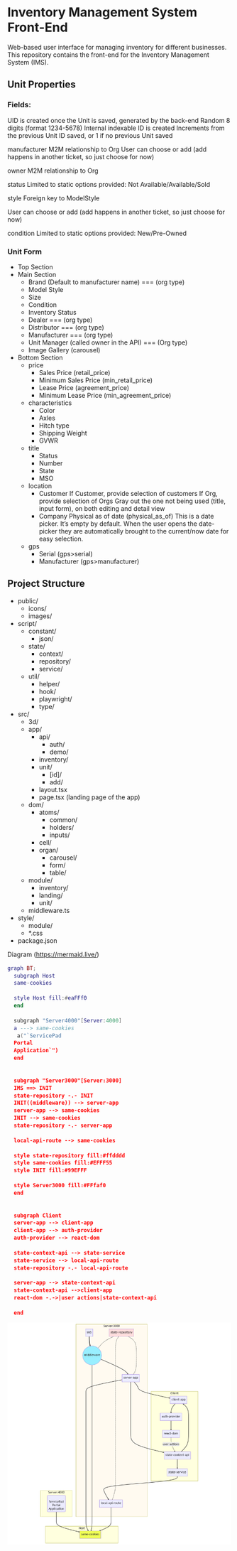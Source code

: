 # Inventory Management System Front-End
Web-based user interface for managing inventory for different businesses.
This repository contains the front-end for the Inventory Management System (IMS).

## Unit Properties
### Fields:
UID is created once the Unit is saved, generated by the back-end
Random 8 digits (format 1234-5678)
Internal indexable ID is created
Increments from the previous Unit ID saved, or 1 if no previous Unit saved

manufacturer
M2M relationship to Org
User can choose or add (add happens in another ticket, so just choose for now)

owner
M2M relationship to Org

status
Limited to static options provided: Not Available/Available/Sold	

style
Foreign key to ModelStyle

User can choose or add (add happens in another ticket, so just choose for now)

condition
Limited to static options provided: New/Pre-Owned

### Unit Form 
- Top Section
- Main Section
    - Brand (Default to manufacturer name) === (org type)
    - Model Style
    - Size
    - Condition
    - Inventory Status
    - Dealer === (org type)
    - Distributor === (org type)
    - Manufacturer === (org type)
    - Unit Manager (called owner in the API) === (Org type)
    - Image Gallery (carousel)
- Bottom Section
    - price
        - Sales Price (retail_price)
        - Minimum Sales Price (min_retail_price)
        - Lease Price (agreement_price)
        - Minimum Lease Price (min_agreement_price)
    - characteristics
        - Color
        - Axles
        - Hitch type
        - Shipping Weight
        - GVWR
    - title
        - Status
        - Number
        - State
        - MSO
    - location
        - Customer
            If Customer, provide selection of customers
            If Org, provide selection of Orgs
            Gray out the one not being used (title, input form), on both editing and detail view
        - Company
            Physical as of date (physical_as_of)
            This is a date picker. It’s empty by default. When the user opens the date-picker they are automatically brought to the current/now date for easy selection.
    - gps
        - Serial (gps>serial)
        - Manufacturer (gps>manufacturer)

## Project Structure
- public/
    - icons/
    - images/
- script/
    - constant/
        - json/
    - state/
        - context/
        - repository/
        - service/
    - util/
        - helper/
        - hook/
        - playwright/
        - type/
- src/
    - 3d/
    - app/
        - api/
            - auth/
            - demo/
        - inventory/
        - unit/
            - [id]/
            - add/
        - layout.tsx
        - page.tsx (landing page of the app)
    - dom/
        - atoms/
            - common/
            - holders/
            - inputs/
        - cell/
        - organ/
            - carousel/
            - form/
            - table/
    - module/
        - inventory/
        - landing/
        - unit/
    - middleware.ts
- style/
    - module/
    - *.css
- package.json


Diagram (https://mermaid.live/)
```lua    
graph BT; 
  subgraph Host
  same-cookies

  style Host fill:#eaFFf0
  end

  subgraph "Server4000"[Server:4000]
  a ---> same-cookies
   a("`ServicePad
  Portal
  Application`")
  end


  subgraph "Server3000"[Server:3000]
  IMS ==> INIT
  state-repository -.- INIT
  INIT((middleware)) --> server-app
  server-app --> same-cookies
  INIT --> same-cookies
  state-repository -.- server-app

  local-api-route --> same-cookies

  style state-repository fill:#ffdddd
  style same-cookies fill:#EFFF55
  style INIT fill:#99EFFF

  style Server3000 fill:#FFfaf0
  end


  subgraph Client
  server-app --> client-app
  client-app --> auth-provider
  auth-provider --> react-dom

  state-context-api --> state-service
  state-service --> local-api-route
  state-repository -.- local-api-route

  server-app --> state-context-api
  state-context-api -->client-app
  react-dom -.->|user actions|state-context-api 

  end
```
![diagram](./../public/images/diagram.png)

